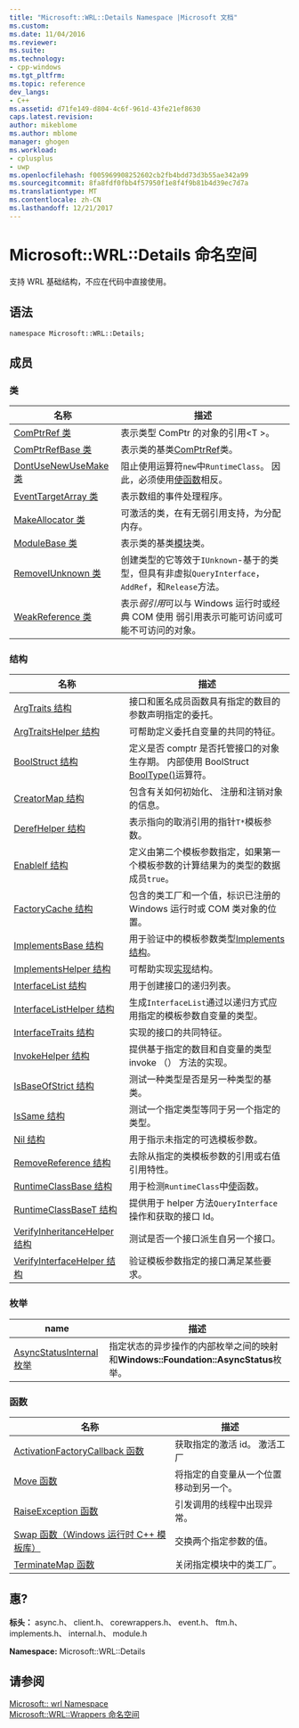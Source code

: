 ```yaml
---
title: "Microsoft::WRL::Details Namespace |Microsoft 文档"
ms.custom: 
ms.date: 11/04/2016
ms.reviewer: 
ms.suite: 
ms.technology:
- cpp-windows
ms.tgt_pltfrm: 
ms.topic: reference
dev_langs:
- C++
ms.assetid: d71fe149-d804-4c6f-961d-43fe21ef8630
caps.latest.revision: 
author: mikeblome
ms.author: mblome
manager: ghogen
ms.workload:
- cplusplus
- uwp
ms.openlocfilehash: f005969908252602cb2fb4bdd73d3b55ae342a99
ms.sourcegitcommit: 8fa8fdf0fbb4f57950f1e8f4f9b81b4d39ec7d7a
ms.translationtype: MT
ms.contentlocale: zh-CN
ms.lasthandoff: 12/21/2017
---
```

# <a name="microsoftwrldetails-namespace"></a>Microsoft::WRL::Details 命名空间
支持 WRL 基础结构，不应在代码中直接使用。  
  
## <a name="syntax"></a>语法  
  
```  
namespace Microsoft::WRL::Details;  
```  
  
## <a name="members"></a>成员  
  
### <a name="classes"></a>类  
  
|名称|描述|  
|----------|-----------------|  
|[ComPtrRef 类](../windows/comptrref-class.md)|表示类型 ComPtr 的对象的引用\<T >。|  
|[ComPtrRefBase 类](../windows/comptrrefbase-class.md)|表示类的基类[ComPtrRef](../windows/comptrref-class.md)类。|  
|[DontUseNewUseMake 类](../windows/dontusenewusemake-class.md)|阻止使用运算符`new`中`RuntimeClass`。 因此，必须使用[使函数](../windows/make-function.md)相反。|  
|[EventTargetArray 类](../windows/eventtargetarray-class.md)|表示数组的事件处理程序。|  
|[MakeAllocator 类](../windows/makeallocator-class.md)|可激活的类，在有无弱引用支持，为分配内存。|  
|[ModuleBase 类](../windows/modulebase-class.md)|表示类的基类[模块](../windows/module-class.md)类。|  
|[RemoveIUnknown 类](../windows/removeiunknown-class.md)|创建类型的它等效于`IUnknown`-基于的类型，但具有非虚拟`QueryInterface`， `AddRef`，和`Release`方法。|  
|[WeakReference 类](../windows/weakreference-class1.md)|表示*弱引用*可以与 Windows 运行时或经典 COM 使用 弱引用表示可能可访问或可能不可访问的对象。|  
  
### <a name="structures"></a>结构  
  
|名称|描述|  
|----------|-----------------|  
|[ArgTraits 结构](../windows/argtraits-structure.md)|接口和匿名成员函数具有指定的数目的参数声明指定的委托。|  
|[ArgTraitsHelper 结构](../windows/argtraitshelper-structure.md)|可帮助定义委托自变量的共同的特征。|  
|[BoolStruct 结构](../windows/boolstruct-structure.md)|定义是否 comptr 是否托管接口的对象生存期。 内部使用 BoolStruct [BoolType()](../windows/comptr-operator-microsoft-wrl-details-booltype-operator.md)运算符。|  
|[CreatorMap 结构](../windows/creatormap-structure.md)|包含有关如何初始化、 注册和注销对象的信息。|  
|[DerefHelper 结构](../windows/derefhelper-structure.md)|表示指向的取消引用的指针`T*`模板参数。|  
|[EnableIf 结构](../windows/enableif-structure.md)|定义由第二个模板参数指定，如果第一个模板参数的计算结果为的类型的数据成员`true`。|  
|[FactoryCache 结构](../windows/factorycache-structure.md)|包含的类工厂和一个值，标识已注册的 Windows 运行时或 COM 类对象的位置。|  
|[ImplementsBase 结构](../windows/implementsbase-structure.md)|用于验证中的模板参数类型[Implements 结构](../windows/implements-structure.md)。|  
|[ImplementsHelper 结构](../windows/implementshelper-structure.md)|可帮助实现[实现](../windows/implements-structure.md)结构。|  
|[InterfaceList 结构](../windows/interfacelist-structure.md)|用于创建接口的递归列表。|  
|[InterfaceListHelper 结构](../windows/interfacelisthelper-structure.md)|生成`InterfaceList`通过以递归方式应用指定的模板参数自变量的类型。|  
|[InterfaceTraits 结构](../windows/interfacetraits-structure.md)|实现的接口的共同特征。|  
|[InvokeHelper 结构](../windows/invokehelper-structure.md)|提供基于指定的数目和自变量的类型 invoke （） 方法的实现。|  
|[IsBaseOfStrict 结构](../windows/isbaseofstrict-structure.md)|测试一种类型是否是另一种类型的基类。|  
|[IsSame 结构](../windows/issame-structure.md)|测试一个指定类型等同于另一个指定的类型。|  
|[Nil 结构](../windows/nil-structure.md)|用于指示未指定的可选模板参数。|  
|[RemoveReference 结构](../windows/removereference-structure.md)|去除从指定的类模板参数的引用或右值引用特性。|  
|[RuntimeClassBase 结构](../windows/runtimeclassbase-structure.md)|用于检测`RuntimeClass`中[使](../windows/make-function.md)函数。|  
|[RuntimeClassBaseT 结构](../windows/runtimeclassbaset-structure.md)|提供用于 helper 方法`QueryInterface`操作和获取的接口 Id。|  
|[VerifyInheritanceHelper 结构](../windows/verifyinheritancehelper-structure.md)|测试是否一个接口派生自另一个接口。|  
|[VerifyInterfaceHelper 结构](../windows/verifyinterfacehelper-structure.md)|验证模板参数指定的接口满足某些要求。|  
  
### <a name="enumerations"></a>枚举  
  
|name|描述|  
|----------|-----------------|  
|[AsyncStatusInternal 枚举](../windows/asyncstatusinternal-enumeration.md)|指定状态的异步操作的内部枚举之间的映射和**Windows::Foundation::AsyncStatus**枚举。|  
  
### <a name="functions"></a>函数  
  
|名称|描述|  
|----------|-----------------|  
|[ActivationFactoryCallback 函数](../windows/activationfactorycallback-function.md)|获取指定的激活 id。 激活工厂|  
|[Move 函数](../windows/move-function.md)|将指定的自变量从一个位置移动到另一个。|  
|[RaiseException 函数](../windows/raiseexception-function.md)|引发调用的线程中出现异常。|  
|[Swap 函数（Windows 运行时 C++ 模板库）](../windows/swap-function-windows-runtime-cpp-template-library.md)|交换两个指定参数的值。|  
|[TerminateMap 函数](../windows/terminatemap-function.md)|关闭指定模块中的类工厂。|  
  
## <a name="requirements"></a>惠?  
 **标头：** async.h、 client.h、 corewrappers.h、 event.h、 ftm.h、 implements.h、 internal.h、 module.h  
  
 **Namespace:** Microsoft::WRL::Details  
  
## <a name="see-also"></a>请参阅  
 [Microsoft:: wrl Namespace](../windows/microsoft-wrl-namespace.md)   
 [Microsoft::WRL::Wrappers 命名空间](../windows/microsoft-wrl-wrappers-namespace.md)